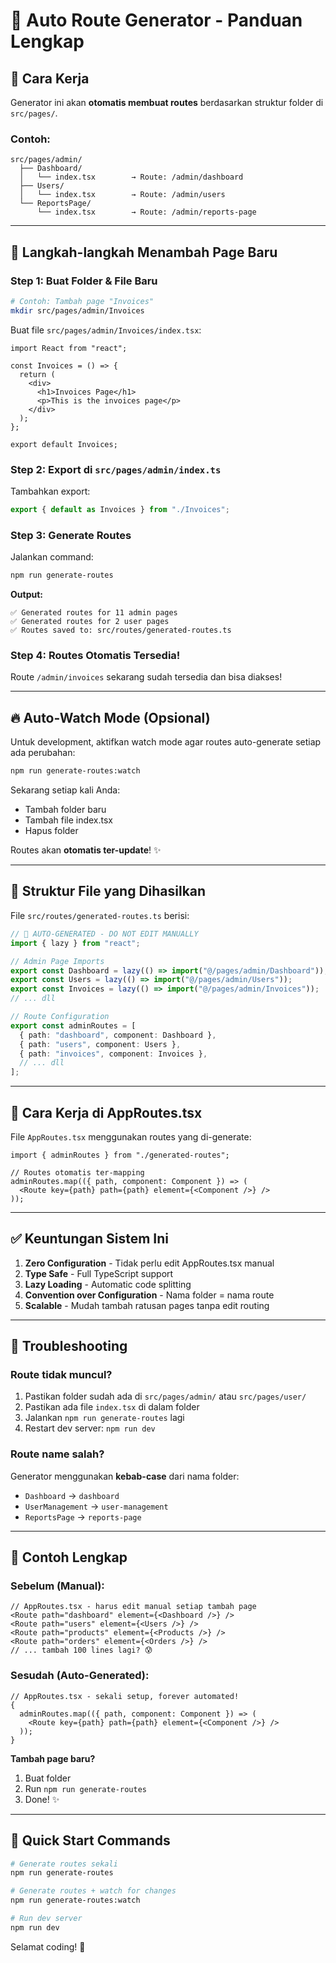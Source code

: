 # 🚀 Auto Route Generator - Panduan Lengkap

## 📖 Cara Kerja

Generator ini akan **otomatis membuat routes** berdasarkan struktur folder di `src/pages/`.

### Contoh:

```
src/pages/admin/
  ├── Dashboard/
  │   └── index.tsx        → Route: /admin/dashboard
  ├── Users/
  │   └── index.tsx        → Route: /admin/users
  └── ReportsPage/
      └── index.tsx        → Route: /admin/reports-page
```

---

## 🎯 Langkah-langkah Menambah Page Baru

### **Step 1: Buat Folder & File Baru**

```bash
# Contoh: Tambah page "Invoices"
mkdir src/pages/admin/Invoices
```

Buat file `src/pages/admin/Invoices/index.tsx`:

```tsx
import React from "react";

const Invoices = () => {
  return (
    <div>
      <h1>Invoices Page</h1>
      <p>This is the invoices page</p>
    </div>
  );
};

export default Invoices;
```

### **Step 2: Export di `src/pages/admin/index.ts`**

Tambahkan export:

```typescript
export { default as Invoices } from "./Invoices";
```

### **Step 3: Generate Routes**

Jalankan command:

```bash
npm run generate-routes
```

**Output:**

```
✅ Generated routes for 11 admin pages
✅ Generated routes for 2 user pages
✅ Routes saved to: src/routes/generated-routes.ts
```

### **Step 4: Routes Otomatis Tersedia!**

Route `/admin/invoices` sekarang sudah tersedia dan bisa diakses!

---

## 🔥 Auto-Watch Mode (Opsional)

Untuk development, aktifkan watch mode agar routes auto-generate setiap ada perubahan:

```bash
npm run generate-routes:watch
```

Sekarang setiap kali Anda:

- Tambah folder baru
- Tambah file index.tsx
- Hapus folder

Routes akan **otomatis ter-update**! ✨

---

## 📁 Struktur File yang Dihasilkan

File `src/routes/generated-routes.ts` berisi:

```typescript
// 🤖 AUTO-GENERATED - DO NOT EDIT MANUALLY
import { lazy } from "react";

// Admin Page Imports
export const Dashboard = lazy(() => import("@/pages/admin/Dashboard"));
export const Users = lazy(() => import("@/pages/admin/Users"));
export const Invoices = lazy(() => import("@/pages/admin/Invoices"));
// ... dll

// Route Configuration
export const adminRoutes = [
  { path: "dashboard", component: Dashboard },
  { path: "users", component: Users },
  { path: "invoices", component: Invoices },
  // ... dll
];
```

---

## 🎨 Cara Kerja di AppRoutes.tsx

File `AppRoutes.tsx` menggunakan routes yang di-generate:

```tsx
import { adminRoutes } from "./generated-routes";

// Routes otomatis ter-mapping
adminRoutes.map(({ path, component: Component }) => (
  <Route key={path} path={path} element={<Component />} />
));
```

---

## ✅ Keuntungan Sistem Ini

1. **Zero Configuration** - Tidak perlu edit AppRoutes.tsx manual
2. **Type Safe** - Full TypeScript support
3. **Lazy Loading** - Automatic code splitting
4. **Convention over Configuration** - Nama folder = nama route
5. **Scalable** - Mudah tambah ratusan pages tanpa edit routing

---

## 🔧 Troubleshooting

### Route tidak muncul?

1. Pastikan folder sudah ada di `src/pages/admin/` atau `src/pages/user/`
2. Pastikan ada file `index.tsx` di dalam folder
3. Jalankan `npm run generate-routes` lagi
4. Restart dev server: `npm run dev`

### Route name salah?

Generator menggunakan **kebab-case** dari nama folder:

- `Dashboard` → `dashboard`
- `UserManagement` → `user-management`
- `ReportsPage` → `reports-page`

---

## 📝 Contoh Lengkap

### Sebelum (Manual):

```tsx
// AppRoutes.tsx - harus edit manual setiap tambah page
<Route path="dashboard" element={<Dashboard />} />
<Route path="users" element={<Users />} />
<Route path="products" element={<Products />} />
<Route path="orders" element={<Orders />} />
// ... tambah 100 lines lagi? 😰
```

### Sesudah (Auto-Generated):

```tsx
// AppRoutes.tsx - sekali setup, forever automated!
{
  adminRoutes.map(({ path, component: Component }) => (
    <Route key={path} path={path} element={<Component />} />
  ));
}
```

**Tambah page baru?**

1. Buat folder
2. Run `npm run generate-routes`
3. Done! ✨

---

## 🚀 Quick Start Commands

```bash
# Generate routes sekali
npm run generate-routes

# Generate routes + watch for changes
npm run generate-routes:watch

# Run dev server
npm run dev
```

Selamat coding! 🎉
